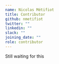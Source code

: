 ```yaml
---
name: Nicolas Métifiot
title: Contributor
github: nmetifiot
twitter: ""
linkedin: ""
slack: ""
joining_date: ""
role: contributor
---
```


Still waiting for this
